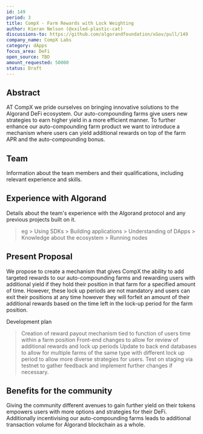 ```yaml
---
id: 149
period: 3
title: CompX - Farm Rewards with Lock Weighting
author: Kieran Nelson (@xxiled-plastic-cat)
discussions-to: https://github.com/algorandfoundation/xGov/pull/149
company_name: CompX Labs
category: dApps
focus_area: DeFi
open_source: TBD
amount_requested: 50000
status: Draft
---
```


## Abstract

AT CompX we pride ourselves on bringing innovative solutions to the Algorand DeFi ecosystem. Our auto-compounding farms give users new strategies to earn higher yield in a more efficient manner. To further enhance our auto-compounding farm product we want to introduce a mechanism where users can yield additional rewards on top of the farm APR and the auto-compounding bonus.



## Team

Information about the team members and their qualifications, including relevant experience and skills.

## Experience with Algorand

Details about the team's experience with the Algorand protocol and any previous projects built on it.
> eg
    > Using SDKs 
    > Building applications
    > Understanding of DApps
    > Knowledge about the ecosystem
    > Running nodes

## Present Proposal

We propose to create a mechanism that gives CompX the ability to add targeted rewards to our auto-compounding farms and rewarding users with additional yield if they hold their position in that farm for a specified amount of time. However, these lock up periods are not mandatory and users can exit their positions at any time however they will forfeit an amount of their additional rewards based on the time left in the lock-up period for the farm position.

Development plan
> Creation of reward payout mechanism tied to function of users time within a farm position
> Front-end changes to allow for review of additional rewards and lock up periods
> Update to back end databases to allow for multiple farms of the same type with different lock up period to allow more diverse strategies for users.
> Test on staging via testnet to gather feedback and implement further changes if necessary.


## Benefits for the community

Giving the community different avenues to gain further yield on their tokens empowers users with more options and strategies for their DeFi. Additionally incentivising our auto-compounding farms leads to additional transaction volume for Algorand blockchain as a whole.
